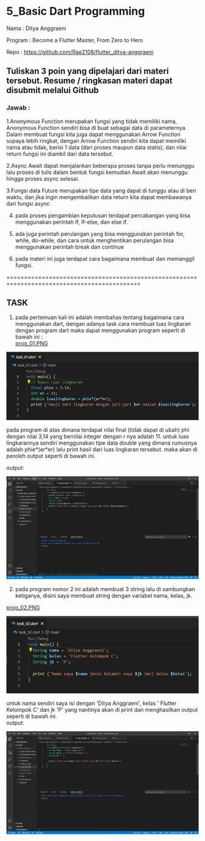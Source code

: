 # 5_Basic Dart Programming

Nama : Ditya Anggraeni

Program : Become a Flutter Master, From Zero to Hero

Repo : https://github.com/Rae2108/flutter_ditya-anggraeni

## Tuliskan 3 poin yang dipelajari dari materi tersebut. Resume / ringkasan materi dapat disubmit melalui Github

### Jawab : 

1.Anonymous Function merupakan fungsi yang tidak memiliki nama,  Anonymous Function sendiri bisa di buat sebagai data di parameternya. Dalam membuat fungsi kita juga dapat menggunakan Arrow Function supaya lebih ringkat, dengan Arrow Function sendiri kita dapat memiliki nama atau tidak, berisi 1 data (dari proses maupun data statis), dan nilai return fungsi ini diambil dari data tersebut.

2.Async Await dapat menjalankan beberapa proses tanpa perlu menunggu lalu proses di tulis dalam bentuk fungsi kemudian Await akan menunggu hingga proses async selesai.

3.Fungsi data Future merupakan tipe data yang dapat di tunggu atau di beri waktu, dan jika ingin mengembalikan data return kita dapat membawanya dari fungsi async  

4. pada proses pengambian keputusan terdapat percabangan yang bisa menggunakan perintah If, If-else, dan else if.

5. ada juga perintah perulangan yang bisa menggunakan perintah for, while, do-while, dan cara untuk menghentikan perulangan bisa menggunakan perintah break dan continue

6. pada materi ini juga terdapat cara bagaimana membuat dan memanggil fungsi.

============================================================================================

## TASK 

1. pada pertemuan kali ini adalah membahas tentang bagaimana cara menggunakan dart, dengan adanya task cara membuat luas lingkaran dengan program dart maka dapat menggunakan program seperti di bawah ini :  
[prog_01.PNG](./Screenshoot/prog_01.PNG) 

![prog_01](./Screenshoot/prog_01.PNG)

pada program di atas dimana terdapat nilai final (tidak dapat di ubah) phi dengan nilai 3,14 yang bernilai integer dengan r nya adalah 11. untuk luas lingkarannya sendiri menggunakan tipe data double yang dimana rumusnya adalah phie*(er*er) lalu print hasil dari luas lingkaran tersebut. maka akan di peroleh output seperti di bawah ini. 

output:

![task_01](./Screenshoot/task_01.PNG)

2. pada program nomor 2 ini adalah membuat 3 string lalu di sambungkan ketiganya, disini saya membuat string dengan variabel nama, kelas, jk. 

[prog_02.PNG](./Screenshoot/prog_02.PNG) 

![prog_02](./Screenshoot/prog_02.PNG)

untuk nama sendiri saya isi dengan 'Ditya Anggraeni', kelas ' Flutter Kelompok C' dan jk 'P' yang nantinya akan di print dan menghasilkan output seperti di bawah ini.   
output:

![task_02](./Screenshoot/task_02.PNG)


